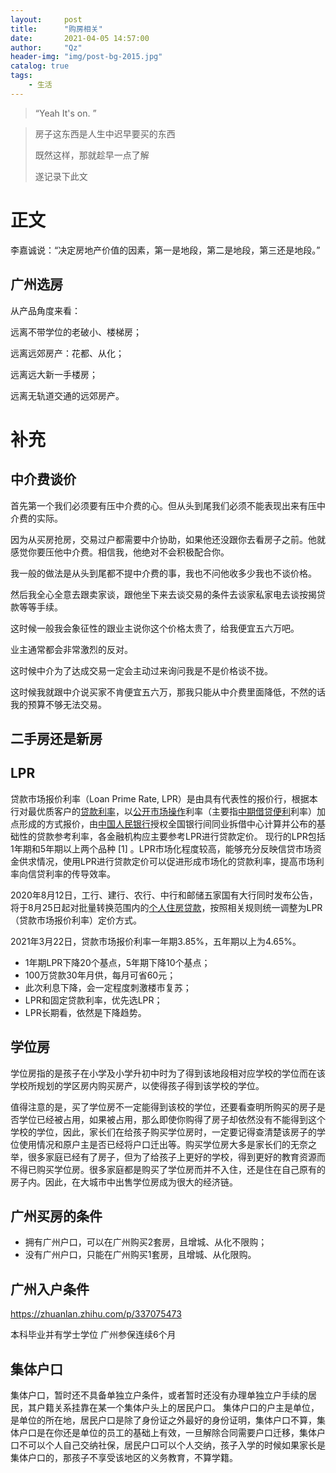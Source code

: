 ```yaml
---
layout:     post
title:      "购房相关"
date:       2021-04-05 14:57:00
author:     "Qz"
header-img: "img/post-bg-2015.jpg"
catalog: true
tags:
    - 生活
---
```


> “Yeah It's on. ”
>



> 房子这东西是人生中迟早要买的东西
>
> 既然这样，那就趁早一点了解
>
> 遂记录下此文



# 正文

李嘉诚说：“决定房地产价值的因素，第一是地段，第二是地段，第三还是地段。”





## 广州选房

从产品角度来看：

远离不带学位的老破小、楼梯房；

远离远郊房产：花都、从化；

远离远大新一手楼房；

远离无轨道交通的远郊房产。





# 补充



## 中介费谈价

首先第一个我们必须要有压中介费的心。但从头到尾我们必须不能表现出来有压中介费的实际。

因为从买房抢房，交易过户都需要中介协助，如果他还没跟你去看房子之前。他就感觉你要压他中介费。相信我，他绝对不会积极配合你。

我一般的做法是从头到尾都不提中介费的事，我也不问他收多少我也不谈价格。

然后我全心全意去跟卖家谈，跟他坐下来去谈交易的条件去谈家私家电去谈按揭贷款等等手续。

这时候一般我会象征性的跟业主说你这个价格太贵了，给我便宜五六万吧。

业主通常都会非常激烈的反对。

这时候中介为了达成交易一定会主动过来询问我是不是价格谈不拢。

这时候我就跟中介说买家不肯便宜五六万，那我只能从中介费里面降低，不然的话我的预算不够无法交易。















## 二手房还是新房





## LPR

贷款市场报价利率（Loan Prime Rate, LPR）是由具有代表性的报价行，根据本行对最优质客户的[贷款利率](https://baike.baidu.com/item/贷款利率/2996207)，以[公开市场操作](https://baike.baidu.com/item/公开市场操作/4471004)利率（主要指[中期借贷便利](https://baike.baidu.com/item/中期借贷便利/16020696)利率）加点形成的方式报价，由[中国人民银行](https://baike.baidu.com/item/中国人民银行/418386)授权全国银行间同业拆借中心计算并公布的基础性的贷款参考利率，各金融机构应主要参考LPR进行贷款定价。 现行的LPR包括1年期和5年期以上两个品种 [1] 。LPR市场化程度较高，能够充分反映信贷市场资金供求情况，使用LPR进行贷款定价可以促进形成市场化的贷款利率，提高市场利率向信贷利率的传导效率。

2020年8月12日，工行、建行、农行、中行和邮储五家国有大行同时发布公告，将于8月25日起对批量转换范围内的[个人住房贷款](https://baike.baidu.com/item/个人住房贷款/9986621)，按照相关规则统一调整为LPR（贷款市场报价利率）定价方式。 

2021年3月22日，贷款市场报价利率一年期3.85%，五年期以上为4.65%。 





* 1年期LPR下降20个基点，5年期下降10个基点；
* 100万贷款30年月供，每月可省60元；
* 此次利息下降，会一定程度刺激楼市复苏；
* LPR和固定贷款利率，优先选LPR；
* LPR长期看，依然是下降趋势。



## 学位房

学位房指的是孩子在小学及小学升初中时为了得到该地段相对应学校的学位而在该学校所规划的学区房内购买房产，以使得孩子得到该学校的学位。

值得注意的是，买了学位房不一定能得到该校的学位，还要看查明所购买的房子是否学位已经被占用，如果被占用，那么即使你购得了房子却依然没有不能得到这个学校的学位，因此，家长们在给孩子购买学位房时，一定要记得查清楚该房子的学位使用情况和原户主是否已经将户口迁出等。购买学位房大多是家长们的无奈之举，很多家庭已经有了房子，但为了给孩子上更好的学校，得到更好的教育资源而不得已购买学位房。很多家庭都是购买了学位房而并不入住，还是住在自己原有的房子内。因此，在大城市中出售学位房成为很大的经济链。



## 广州买房的条件

* 拥有广州户口，可以在广州购买2套房，且增城、从化不限购；
* 没有广州户口，只能在广州购买1套房，且增城、从化限购。



## 广州入户条件

https://zhuanlan.zhihu.com/p/337075473

本科毕业并有学士学位 广州参保连续6个月





## 集体户口

集体户口，暂时还不具备单独立户条件，或者暂时还没有办理单独立户手续的居民，其户籍关系挂靠在某一个集体户头上的居民户口。 集体户口的户主是单位，是单位的所在地，居民户口是除了身份证之外最好的身份证明，集体户口不算，集体户口是在你还是单位的员工的基础上有效，一旦解除合同需要户口迁移，集体户口不可以个人自己交纳社保，居民户口可以个人交纳，孩子入学的时候如果家长是集体户口的，那孩子不享受该地区的义务教育，不算学籍。